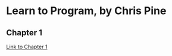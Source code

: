 # Learn to Program, by Chris Pine

## Chapter 1
[Link to Chapter 1](https://pine.fm/LearnToProgram/chap_00.html)
